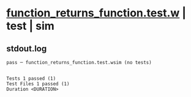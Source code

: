 # [function_returns_function.test.w](../../../../../examples/tests/valid/function_returns_function.test.w) | test | sim

## stdout.log
```log
pass ─ function_returns_function.test.wsim (no tests)
 
 
Tests 1 passed (1)
Test Files 1 passed (1)
Duration <DURATION>
```

